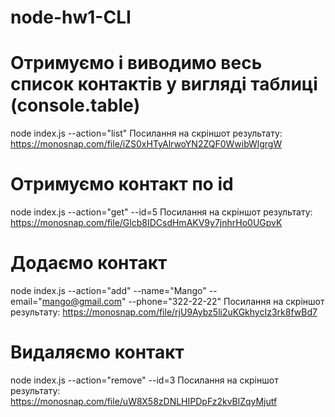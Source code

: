 # node-hw1-CLI

# Отримуємо і виводимо весь список контактів у вигляді таблиці (console.table)

node index.js --action="list"
Посилання на скріншот результату: https://monosnap.com/file/iZS0xHTyAlrwoYN2ZQF0WwibWlgrgW

# Отримуємо контакт по id

node index.js --action="get" --id=5
Посилання на скріншот результату: https://monosnap.com/file/Glcb8IDCsdHmAKV9y7jnhrHo0UGpvK

# Додаємо контакт

node index.js --action="add" --name="Mango" --email="mango@gmail.com" --phone="322-22-22"
Посилання на скріншот результату: https://monosnap.com/file/rjU9Aybz5li2uKGkhycIz3rk8fwBd7

# Видаляємо контакт

node index.js --action="remove" --id=3
Посилання на скріншот результату: https://monosnap.com/file/uW8X58zDNLHIPDpFz2kvBlZqyMjutf

